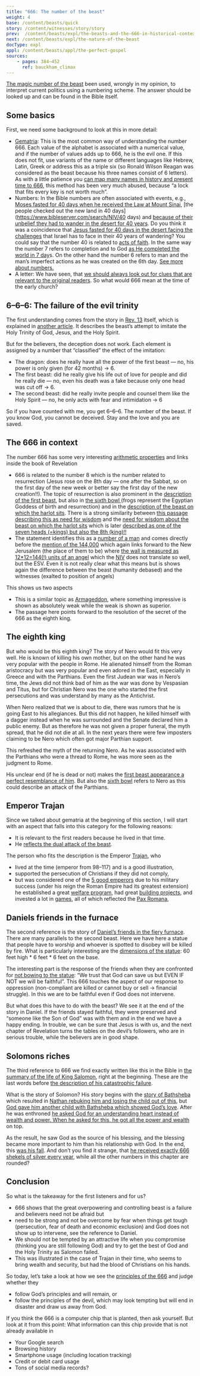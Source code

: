 ```yaml
---
title: "666: The number of the beast"
weight: 4
base: /content/beasts/quick
story: /content/witnesses/story/story
prev:  /content/beasts/expl/the-beasts-and-the-666-in-historical-context
next: /content/beasts/expl/the-nature-of-the-beast
docType: expl
appl: /content/beasts/appl/the-perfect-gospel
sources:
    - pages: 384–452
      ref: bauckham_climax
---
```


[The magic number of the beast](https://www.bibleserver.com/NIV/Revelation13%3A18) been used, wrongly in my opinion, to interpret current politics using a numbering scheme. The answer should be looked up and can be found in the Bible itself.

## Some basics

<a name="0630"></a>
First, we need some background to look at this in more detail:

- [Gematria](https://en.wikipedia.org/wiki/Gematria): This is the most common way of understanding the number 666. Each value of the alphabet is associated with a numerical value, and if the number of values adds up to 666, he is the evil one. If this does not fit, use variants of the name or different languages like Hebrew, Latin, Greek or address this as a triple six (so Ronald Wilson Reagan was considered as the beast because his three names consist of 6 letters). As with a little patience you [can map many names in history and present time to 666](https://en.wikipedia.org/wiki/Number_of_the_beast), this method has been very much abused, because “a lock that fits every key is not worth much”.
- Numbers: In the Bible numbers are often associated with events, e.g., [Moses fasted for 40 days when he received the Law at Mount Sinai](https://www.bibleserver.com/NIV/Exodus34%3A28), [the people checked out the new land in 40 days](https://www.bibleserver.com/search/NIV/40 days) and [because of their unbelief they had to wander in the desert for 40 years](https://www.bibleserver.com/NIV/Numbers14%3A34). Do you think it was a coincidence that [Jesus fasted for 40 days in the desert facing the challenges](https://www.bibleserver.com/NIV/Matthew4%3A1-11) that Israel has to face in their 40 years of wandering? You could say that the number 40 is related to [acts of faith](https://www.bibleserver.com/search/NIV/40%20days). In the same way the number 7 refers to completion and to God [as He completed the world in 7 day](https://www.bibleserver.com/NIV/Genesis2%3A1-3)s. On the other hand the number 6 refers to man and the man’s imperfect actions as he was created on the 6th day. [See more about numbers.](/background/structure/expl/the-use-of-numbers-in-the-book-of-revelation)
- A letter: We have seen, that [we should always look out for clues that are relevant to the original readers](/background/literature/expl/the-book-of-revelation-how-to-read-it). So what would 666 mean at the time of the early church?

## 6–6–6: The failure of the evil trinity

<a name="69b0"></a>
The first understanding comes from the story in [Rev. 13](https://www.bibleserver.com/NIV/Revelation13) itself, which is explained in [another article](/content/beasts/expl/the-nature-of-the-beast-in-the-book-of-revelation). It describes the beast’s attempt to imitate the Holy Trinity of God, Jesus, and the Holy Spirit.

But for the believers, the deception does not work. Each element is assigned by a number that “classified” the effect of the imitation:

- The dragon: does he really have all the power of the first beast — no, his power is only given (for 42 months) -&gt; 6.
- The first beast: did he really give his life out of love for people and did he really die — no, even his death was a fake because only one head was cut off -&gt; 6.
- The second beast: did he really invite people and counsel them like the Holy Spirit — no, he only acts with fear and intimidation -&gt; 6

So if you have counted with me, you get 6–6–6. The number of the beast. If you know God, you cannot be deceived. Stay and the love and you are saved.

## The 666 in context

<a name="2def"></a>
The number 666 has some very interesting [arithmetic properties](/background/structure/expl/the-use-of-numbers-in-the-book-of-revelation#6395) and links inside the book of Revelation

- 666 is related to the number 8 which is the number related to resurrection (Jesus rose on the 8th day — one after the Sabbat, so on the first day of the new week or better say the first day of the new creation!!). The topic of resurrection is also prominent in the [description of the first beast](https://www.bibleserver.com/NIV/Revelation13%3A3), but also in [the sixth bowl ](https://www.bibleserver.com/NIV/Revelation16%3A13)(frogs represent the Egyptian Goddess of birth and resurrection) and in the [description of the beast on which the harlot sits](https://www.bibleserver.com/NIV/Revelation18%3A11). There is a strong similarity between [this passage describing this as need for wisdom](https://biblehub.com/interlinear/revelation/13-18.htm) and the [need for wisdom about the beast on which the harlot sits](https://biblehub.com/interlinear/revelation/17-9.htm) which is later [described as one of the seven heads (=kings) but also the 8th (king)!!](https://www.bibleserver.com/NIV/Revelation17%3A11)
- The statement identifies this as a [number of a man](https://www.bibleserver.com/NIV/Revelation13%3A18) and comes directly before the [mention of the 144,000](https://www.bibleserver.com/NIV/Revelation14%3A1) which again links forward to the New Jerusalem (the place of them to be) where [the wall is measured as 12*12=144(!) units of an angel](https://biblehub.com/interlinear/revelation/21-17.htm) which the [NIV](https://www.bibleserver.com/NIV/Revelation21%3A17) does not translate so well, but the ESV. Even it is not really clear what this means but is shows again the difference between the beast (humanity debased) and the witnesses (exalted to position of angels)

This shows us two aspects

- This is a similar topic as [Armageddon](/content/bowls/expl/the-key-to-armageddon), where something impressive is shown as absolutely weak while the weak is shown as superior.
- The passage here points forward to the resolution of the secret of the 666 as the eighth king.

## The eighth king

<a name="22e8"></a>
But who would be this eighth king? The story of Nero would fit this very well. He is known of killing his own mother, but on the other hand he was very popular with the people in Rome. He alienated himself from the Roman aristocracy but was very popular and even adored in the East, especially in Greece and with the Parthians. Even the first Judean war was in Nero’s time, the Jews did not think bad of him as the war was done by Vespasian and Titus, but for Christian Nero was the one who started the first persecutions and was understand by many as the Antichrist.

When Nero realized that we is about to die, there was rumors that he is going East to his allegiances. But this did not happen, he killed himself with a dagger instead when he was surrounded and the Senate declared him a public enemy. But as therefore he was not given a proper funeral, the myth spread, that he did not die at all. In the next years there were few imposters claiming to be Nero which often got major Parthian support.

This refreshed the myth of the returning Nero. As he was associated with the Parthians who were a thread to Rome, he was more seen as the judgment to Rome.

His unclear end (if he is dead or not) makes the [first beast appearance a perfect resemblance of him](https://www.bibleserver.com/NIV/Revelation13%3A3). But also the [sixth bowl](https://www.bibleserver.com/NIV/Revelation16%3A12) refers to Nero as this could describe an attack of the Parthians.

## Emperor Trajan

<a name="576c"></a>
Since we talked about gematria at the beginning of this section, I will start with an aspect that falls into this category for the following reasons:

- It is relevant to the first readers because he lived in that time.
- He [reflects the dual attack of the beast](/content/beasts/expl/the-nature-of-the-beast-in-the-book-of-revelation).

The person who fits the description is the Emperor [Trajan](https://en.wikipedia.org/wiki/Trajan), who

- lived at the time (emperor from 98–117) and is a good illustration,
- supported the persecution of Christians if they did not comply,
- but was considered one of the [5 good emperors](https://en.wikipedia.org/wiki/Nerva%E2%80%93Antonine_dynasty#Five_Good_Emperors) due to his military success (under his reign the Roman Empire had its greatest extension) he established a great [welfare program](https://en.wikipedia.org/wiki/Alimenta), had great [building projects](https://en.wikipedia.org/wiki/Trajan#Building_projects), and invested a lot in [games](https://en.wikipedia.org/wiki/Trajan#Games), all of which reflected the [Pax Romana](https://en.wikipedia.org/wiki/Pax_Romana),

## Daniels friends in the furnace

<a name="9bcc"></a>
The second reference is the story of [Daniel’s friends in the fiery furnace](https://www.bibleserver.com/NIV/Daniel3). There are many parallels to the second beast. Here we have here a statue that people have to worship and whoever is spotted to disobey will be killed by fire. What is particularly interesting are the [dimensions of the statue](https://www.bibleserver.com/NIV/Daniel3%3A1): 60 feet high * 6 feet * 6 feet on the base.

The interesting part is the response of the friends when they are confronted for [not bowing to the statue](https://www.bibleserver.com/NIV/Daniel3%3A16-18): “We trust that God can save us but EVEN IF NOT we will be faithful”. This 666 touches the aspect of our response to oppression (non-compliant are killed or cannot buy or sell -&gt; financial struggle). In this we are to be faithful even if God does not intervene.

But what does this have to do with the beast? We see it at the end of the story in Daniel. If the friends stayed faithful, they were preserved and “someone like the Son of God” was with them and in the end we have a happy ending. In trouble, we can be sure that Jesus is with us, and the next chapter of Revelation turns the tables on the devil’s followers, who are in serious trouble, while the believers are in good shape.

## Solomons riches

<a name="719b"></a>
The third reference to 666 we find exactly written like this in the Bible in [the summary of the life of King Salomon](https://www.bibleserver.com/NIV/1%20Kings10%3A14-29), right at the beginning. These are the last words before [the description of his catastrophic failure](https://www.bibleserver.com/NIV/1%20Kings11%3A1-13).

What is the story of Solomon? His story begins with the [story of Bathsheba](https://www.bibleserver.com/NIV/2%20Samuel11) which resulted in [Nathan rebuking him and losing the child out of this](https://www.bibleserver.com/NIV/2%20Samuel12%3A1-23), but [God gave him another child with Bathsheba which showed God’s love](https://www.bibleserver.com/NIV/2%20Samuel12%3A24-25). After he was enthroned [he asked God for an understanding heart instead of wealth and power. When he asked for this, he got all the power and wealth](https://www.bibleserver.com/NIV/1%20Kings3) on top.

As the result, he saw God as the source of his blessing, and the blessing became more important to him than his relationship with God. In the end, this [was his fall](https://www.bibleserver.com/NIV/1%20Kings11%3A1-13). And don’t you find it strange, that [he received exactly 666 shekels of silver every year](https://www.bibleserver.com/NIV/1%20Kings10%3A14), while all the other numbers in this chapter are rounded?

## Conclusion

<a name="89a3"></a>
So what is the takeaway for the first listeners and for us?

- 666 shows that the great overpowering and controlling beast is a failure and believers need not be afraid but
- need to be strong and not be overcome by fear when things get tough (persecution, fear of death and economic exclusion) and God does not show up to intervene, see the reference to Daniel.
- We should not be tempted by an attractive life when you compromise (thinking you are still following God) and try to get the best of God and the Holy Trinity as Salomon failed.
- This was illustrated in the case of Trajan in their time, who seems to bring wealth and security, but had the blood of Christians on his hands.

So today, let’s take a look at how we see the [principles of the 666](/content/beasts/expl/the-nature-of-the-beast-in-the-book-of-revelation) and judge whether they

- follow God’s principles and will remain, or
- follow the principles of the devil, which may look tempting but will end in disaster and draw us away from God.

If you think the 666 is a computer chip that is planted, then ask yourself. But look at it from this point: What information can this chip provide that is not already available in

- Your Google search
- Browsing history
- Smartphone usage (including location tracking)
- Credit or debit card usage
- Tons of social media records?
